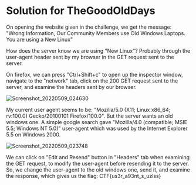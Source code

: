 # Solution for TheGoodOldDays

On opening the website given in the challenge, we get the message: 
"Wrong Information, Our Community Members use Old Windows Laptops. You are using a New Linux"

How does the server know we are using "New Linux"? Probably through the user-agent header sent by my browser in the GET request sent to the server.

On firefox, we can press "Ctrl+Shift+c" to open up the inspector window, navigate to the "network" tab, click on the 200 GET request sent to the server,
and examine the headers sent by our browser. 

![Screenshot_20220509_024630](https://user-images.githubusercontent.com/73381089/167316097-26d9602a-dd89-4e90-9f88-f69e36a46103.png)

My current user agent seems to be: "Mozilla/5.0 (X11; Linux x86_64; rv:100.0) Gecko/20100101 Firefox/100.0".
But the server wants an old windows one. A simple google search gave "Mozilla/4.0 (compatible; MSIE 5.5; Windows NT 5.0)" user-agent which was used
by the Internet Explorer 5.5 on Windows 2000. 

![Screenshot_20220509_023748](https://user-images.githubusercontent.com/73381089/167316065-8c3d9efa-490f-43e6-a770-ac6705a01c3e.png)

We can click on "Edit and Resend" button in "Headers" tab when examining the GET request, to modify the user-agent before resending it to the server.
So, we change the user-agent to the old windows one, send it, and examine the response, which gives us the flag: CTF{us3r_a93nt_s_uzlss}
